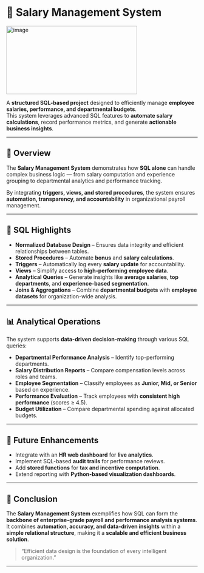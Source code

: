 # 💼 Salary Management System

<img width="344" height="180" alt="image" src="https://github.com/user-attachments/assets/76b42f2e-dbc9-469f-bc9d-b1ea57fab327" />

A **structured SQL-based project** designed to efficiently manage **employee salaries, performance, and departmental budgets**.  
This system leverages advanced SQL features to **automate salary calculations**, record performance metrics, and generate **actionable business insights**.

---

## 🚀 Overview

The **Salary Management System** demonstrates how **SQL alone** can handle complex business logic — from salary computation and experience grouping to departmental analytics and performance tracking.  

By integrating **triggers, views, and stored procedures**, the system ensures **automation, transparency, and accountability** in organizational payroll management.

---

## 🧠 SQL Highlights

- **Normalized Database Design** – Ensures data integrity and efficient relationships between tables.  
- **Stored Procedures** – Automate **bonus** and **salary calculations**.  
- **Triggers** – Automatically log every **salary update** for accountability.  
- **Views** – Simplify access to **high-performing employee data**.  
- **Analytical Queries** – Generate insights like **average salaries**, **top departments**, and **experience-based segmentation**.  
- **Joins & Aggregations** – Combine **departmental budgets** with **employee datasets** for organization-wide analysis.  

---

## 📊 Analytical Operations

The system supports **data-driven decision-making** through various SQL queries:

- **Departmental Performance Analysis** – Identify top-performing departments.  
- **Salary Distribution Reports** – Compare compensation levels across roles and teams.  
- **Employee Segmentation** – Classify employees as **Junior, Mid, or Senior** based on experience.  
- **Performance Evaluation** – Track employees with **consistent high performance** (scores ≥ 4.5).  
- **Budget Utilization** – Compare departmental spending against allocated budgets.  

---

## 🌱 Future Enhancements

- Integrate with an **HR web dashboard** for **live analytics**.  
- Implement SQL-based **audit trails** for performance reviews.  
- Add **stored functions** for **tax and incentive computation**.  
- Extend reporting with **Python-based visualization dashboards**.  

---

## 🏁 Conclusion

The **Salary Management System** exemplifies how SQL can form the **backbone of enterprise-grade payroll and performance analysis systems**.  
It combines **automation, accuracy, and data-driven insights** within a **simple relational structure**, making it a **scalable and efficient business solution**.

> “Efficient data design is the foundation of every intelligent organization.”  

---


 


 
